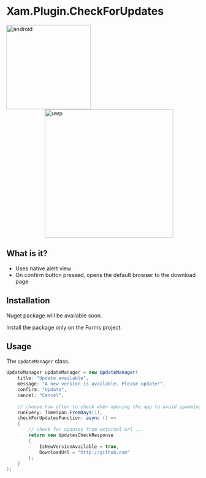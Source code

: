# Xam.Plugin.CheckForUpdates

<div class="inline-block">
  <img src="https://github.com/angelinn/Xam.Plugin.UpdatePrompt/blob/master/images/update_android.png" alt="android" width="220"/>
</div>
<div class="inline-block" style="margin-left: 100px">
  <img src="https://github.com/angelinn/Xam.Plugin.UpdatePrompt/blob/master/images/update_uwp.png" alt="uwp" width="335"/>
</div>


## What is it?
* Uses native alert view
* On confirm button pressed, opens the default browser to the download page

## Installation
Nuget package will be available soon.

Install the package only on the Forms project.

## Usage

The ```UpdateManager``` class.

```C#
UpdateManager updateManager = new UpdateManager(
    title: "Update available",
    message: "A new version is available. Please update!",
    confirm: "Update",
    cancel: "Cancel",
    
    // choose how often to check when opening the app to avoid spamming the user every time
    runEvery: TimeSpan.FromDays(1), 
    checkForUpdatesFunction: async () =>
    {
        // check for updates from external url ...
        return new UpdatesCheckResponse
        {
            IsNewVersionAvailable = true,
            DownloadUrl = "http://github.com"
        };
    }
);

```
